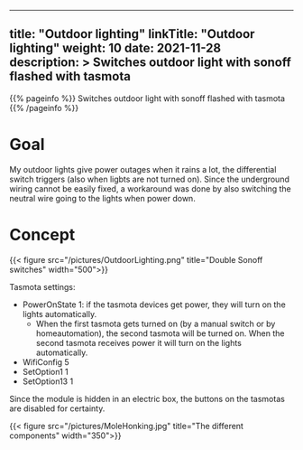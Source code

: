
---
title: "Outdoor lighting"
linkTitle: "Outdoor lighting"
weight: 10
date: 2021-11-28
description: >
  Switches outdoor light with sonoff flashed with tasmota
---

{{% pageinfo %}}
Switches outdoor light with sonoff flashed with tasmota
{{% /pageinfo %}}

# Goal

My outdoor lights give power outages when it rains a lot, the differential switch triggers (also when ligbts are not turned on). 
Since the underground wiring cannot be easily fixed, a workaround was done by also switching the neutral wire going to the lights when power down.

# Concept

{{< figure src="/pictures/OutdoorLighting.png" title="Double Sonoff switches" width="500">}}

Tasmota settings:
* PowerOnState 1: if the tasmota devices get power, they will turn on the lights automatically.
  * When the first tasmota gets turned on (by a manual switch or by homeautomation), the second tasmota will be turned on. When the second tasmota receives power it will turn on the lights automatically.
* WifiConfig 5
* SetOption1 1
* SetOption13 1

Since the module is hidden in an electric box, the buttons on the tasmotas are disabled for certainty.

{{< figure src="/pictures/MoleHonking.jpg" title="The different components" width="350">}}






